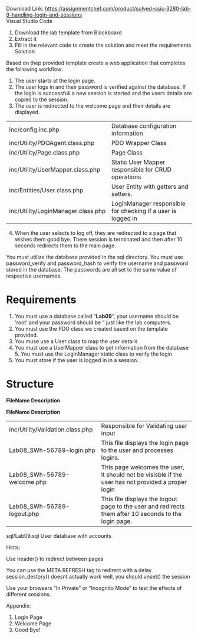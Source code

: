 Download Link: https://assignmentchef.com/product/solved-csis-3280-lab-9-handling-login-and-sessions
<br>
Visual Studio Code

<ol>

 <li>Download the lab template from Blackboard</li>

 <li>Extract it</li>

 <li>Fill in the relevant code to create the solution and meet the requirements Solution</li>

</ol>

Based on thep provided template create a web application that completes the following workflow:

<ol>

 <li>The user starts at the login page.</li>

 <li>The user logs in and their password is verified against the database. If the login is successfull a new session is started and the users details are copied to the session.</li>

 <li>The user is redirected to the welcome page and their details are displayed.</li>

</ol>

<table width="0">

 <tbody>

  <tr>

   <td width="244">inc/config.inc.php</td>

   <td width="436">Database configuration information</td>

  </tr>

  <tr>

   <td width="244">inc/Utility/PDOAgent.class.php</td>

   <td width="436">PDO Wrapper Class</td>

  </tr>

  <tr>

   <td width="244">inc/Utility/Page.class.php</td>

   <td width="436">Page Class</td>

  </tr>

  <tr>

   <td width="244">inc/Utility/UserMapper.class.php</td>

   <td width="436">Static User Mapper responsible for CRUD operations</td>

  </tr>

  <tr>

   <td width="244">inc/Entities/User.class.php</td>

   <td width="436">User Entity with getters and setters.</td>

  </tr>

  <tr>

   <td width="244">inc/Utility/LoginManager.class.php</td>

   <td width="436">LoginManager responsible for checking if a user is logged in</td>

  </tr>

 </tbody>

</table>

<ol start="4">

 <li>When the user selects to log off, they are redirected to a page that wishes them good bye. There session is terminated and then after 10 seconds redirects them to the main page.</li>

</ol>

You must utilize the database provided in the sql directory. You must use password_verify and password_hash to verify the username and password stored in the database. The passwords are all set to the same value of respective usernames.

<h1>Requirements</h1>

<ol>

 <li>You must use a database called “<strong>Lab09</strong>“, your username should be ‘root’ and your password should be ” just like the lab computers.</li>

 <li>You must use the PDO class we created based on the template provided.</li>

 <li>You muse use a User class to map the user details</li>

 <li>You must use a UserMapper class to get information from the database 5. You must use the LoginManager static class to verify the login</li>

 <li>You must store if the user is logged in in a session.</li>

</ol>

<h1>Structure</h1>

<strong>FileName                                             Description</strong>

<strong>FileName                                             Description</strong>

<table width="0">

 <tbody>

  <tr>

   <td width="244">inc/Utility/Validation.class.php</td>

   <td width="436">Responsible for Validating user input</td>

  </tr>

  <tr>

   <td width="244">Lab08_SWh-56789-login.php</td>

   <td width="436">This file displays the login page to the user and processes logins.</td>

  </tr>

  <tr>

   <td width="244">Lab08_SWh-56789-welcome.php</td>

   <td width="436">This page welcomes the user, it should not be visisble if the user has not provided a proper login</td>

  </tr>

  <tr>

   <td width="244">Lab08_SWh-56789-logout.php</td>

   <td width="436">This file displays the logout page to the user and redirects them after 10 seconds to the login page.</td>

  </tr>

 </tbody>

</table>

sql/Lab09.sql                                         User database with accounts

Hints:

Use header() to redirect between pages

You can use the META REFRESH tag to redirect with a delay session_destory() doesnt actually work well, you should unset() the session

Use your browsers “In Private” or “Incognito Mode” to test the effects of different sessions.

Appendix:

<ol>

 <li>Login Page</li>

 <li>Welcome Page</li>

 <li>Good Bye!</li>

</ol>


